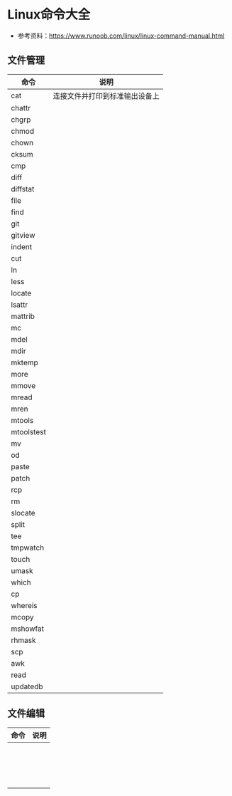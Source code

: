 # Linux命令大全
- 参考资料：https://www.runoob.com/linux/linux-command-manual.html
## 文件管理
|命令|说明|
|---|---|
|cat|连接文件并打印到标准输出设备上|
|chattr||
|chgrp||
|chmod||
|chown||
|cksum||
|cmp||
|diff||
|diffstat||
|file||
|find||
|git||
|gitview||
|indent||
|cut||
|ln||
|less||
|locate||
|lsattr||
|mattrib||
|mc||
|mdel||
|mdir||
|mktemp||
|more||
|mmove||
|mread||
|mren||
|mtools||
|mtoolstest||
|mv||
|od||
|paste||
|patch||
|rcp||
|rm||
|slocate||
|split||
|tee||
|tmpwatch||
|touch||
|umask||
|which||
|cp||
|whereis||
|mcopy||
|mshowfat||
|rhmask||
|scp||
|awk||
|read||
|updatedb||
## 文件编辑
|命令|说明|
|---|---|
|||
|||
|||
|||
|||
|||
|||
|||
|||
|||
|||
|||
|||
|||
|||
|||
|||
